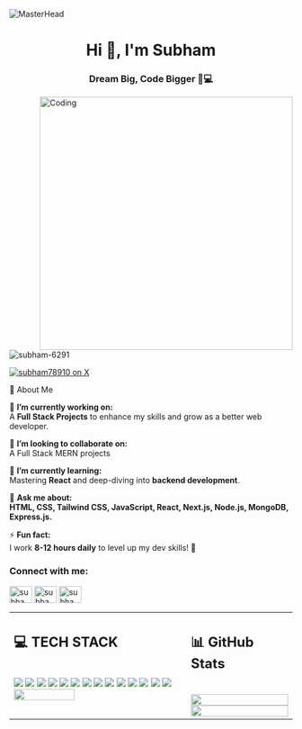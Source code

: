 ![MasterHead](https://github.com/Anmol-Baranwal/Cool-GIFs-For-GitHub/assets/74038190/d48893bd-0757-481c-8d7e-ba3e163feae7)
<h1 align="center">Hi 👋, I'm Subham</h1>
<h3 align="center">Dream Big, Code Bigger 🚀💻</h3>


<img align="right" alt="Coding" width="450" src="https://media4.giphy.com/media/eYvrQb8XOBhSE0UXGa/giphy.webp?cid=ecf05e47d99kz7l1mlwg4g0iks5ljmxwolr2mh8kc69no1pw&ep=v1_gifs_related&rid=giphy.webp&ct=g">

<p align="left"> <img src="https://komarev.com/ghpvc/?username=subham-6291&label=Profile%20views&color=0e75b6&style=flat" alt="subham-6291" /> </p>

<p align="left">
  <a href="https://twitter.com/subham78910" target="blank">
    <img src="https://img.shields.io/badge/Follow%20me%20on%20X-000000?style=for-the-badge&logo=x&logoColor=white" alt="subham78910 on X" />
  </a>
</p>

 💫 About Me  

🔭 **I’m currently working on:**  
A **Full Stack  Projects** to enhance my skills and grow as a better web developer.  

👯 **I’m looking to collaborate on:**  
  A Full Stack MERN projects  

🌱 **I’m currently learning:**  
Mastering **React** and deep-diving into **backend development**.  

💬 **Ask me about:**  
**HTML, CSS, Tailwind CSS, JavaScript, React, Next.js, Node.js, MongoDB, Express.js.**  

⚡ **Fun fact:**  
I work **8-12 hours daily** to level up my dev skills! 🚀



<h3 align="left">Connect with me:</h3>
<p align="left">
<a href="https://twitter.com/subham78910" target="blank"><img align="center" src="https://raw.githubusercontent.com/rahuldkjain/github-profile-readme-generator/master/src/images/icons/Social/twitter.svg" alt="subham78910" height="30" width="40" /></a>
<a href="https://www.linkedin.com/in/subham-singh-ab1734270?utm_source=share&utm_campaign=share_via&utm_content=profile&utm_medium=android_app" target="blank"><img align="center" src="https://raw.githubusercontent.com/rahuldkjain/github-profile-readme-generator/master/src/images/icons/Social/linked-in-alt.svg" alt="subham singh" height="30" width="40" /></a>
<a href="https://www.leetcode.com/subham7860" target="blank"><img align="center" src="https://raw.githubusercontent.com/rahuldkjain/github-profile-readme-generator/master/src/images/icons/Social/leet-code.svg" alt="subham7860" height="30" width="40" /></a>
</p>

<table width="100%">
  <tr>
    <td valign="top" width="60%">
      <h2>💻 TECH STACK</h2>
      <br>
      <img src="https://img.shields.io/badge/javascript-%23323330.svg?style=for-the-badge&logo=javascript&logoColor=%23F7DF1E">
      <img src="https://img.shields.io/badge/css3-%231572B6.svg?style=for-the-badge&logo=css3&logoColor=white">
      <img src="https://img.shields.io/badge/MongoDB-%234ea94b.svg?style=for-the-badge&logo=mongodb&logoColor=white">
      <img src="https://img.shields.io/badge/express.js-%23404d59.svg?style=for-the-badge&logo=express&logoColor=%2361DAFB">
      <img src="https://img.shields.io/badge/NODEMON-%23323330.svg?style=for-the-badge&logo=nodemon&logoColor=%BBDEAD">
      <img src="https://img.shields.io/badge/react-%2320232a.svg?style=for-the-badge&logo=react&logoColor=%2361DAFB">
      <img src="https://img.shields.io/badge/React_Router-CA4245?style=for-the-badge&logo=react-router&logoColor=white">
      <img src="https://img.shields.io/badge/React%20Hook%20Form-%23EC5990.svg?style=for-the-badge&logo=reacthookform&logoColor=white">
      <img src="https://img.shields.io/badge/tailwindcss-%2338B2AC.svg?style=for-the-badge&logo=tailwind-css&logoColor=white">
      <img src="https://img.shields.io/badge/node.js-6DA55F?style=for-the-badge&logo=node.js&logoColor=white">
      <img src="https://img.shields.io/badge/git-%23F05033.svg?style=for-the-badge&logo=git&logoColor=white">
      <img src="https://img.shields.io/badge/github-%23121011.svg?style=for-the-badge&logo=github&logoColor=white">
      <img src="https://img.shields.io/badge/Next-black?style=for-the-badge&logo=next.js&logoColor=white">
      <img src="https://img.shields.io/badge/html5-%23E34F26.svg?style=for-the-badge&logo=html5&logoColor=white">
      <br> 
      <img width="60%"  src="https://github-readme-stats.vercel.app/api/top-langs/?username=subham-6291&theme=highcontrast&hide_border=true&include_all_commits=false&count_private=false&layout=compact">
    </td>
    <td valign="top" width="36%">
      <h2>📊 GitHub Stats</h2>
      <br>
      <img width="100%" src="https://github-readme-stats.vercel.app/api?username=subham-6291&theme=highcontrast&hide_border=true&include_all_commits=false&count_private=false">
      <br>
      <img width="100%" src="https://github-readme-streak-stats.herokuapp.com/?user=subham-6291&theme=highcontrast&hide_border=true">
      <br>
    </td>
  </tr>
</table>










